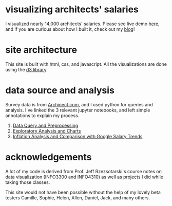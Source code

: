# visualizing architects' salaries

I visualized nearly 14,000 architects' salaries. Please see live demo [here](https://desaiwang.github.io/architects-salary/), and if you are curious about how I built it, check out my [blog](https://desaiwang.github.io/#/post/architects-salary)!

# site architecture

This site is built with html, css, and javascript. All the visualizations are done using the [d3 library](https://d3js.org/).

# data source and analysis

Survey data is from [Archinect.com](https://salaries.archinect.com/poll/results/country/united-states), and I used python for queries and analysis. I've linked the 3 relevant jupyter notebooks, and left simple annotations to explain my process.

1. [Data Query and Preprocessing](/data/archinect_query.ipynb)
2. [Exploratory Analysis and Charts](/data/exploratory_viz.ipynb)
3. [Inflation Analysis and Comparison with Google Salary Trends](/data/inflation_analysis.ipynb)

# acknowledgements

A lot of my code is derived from Prof. Jeff Rzezsotarski's course notes on data visualization (INFO3300 and INFO4310) as well as projects I did while taking those classes.

This site would not have been possible without the help of my lovely beta testers Camille, Sophie, Helen, Allen, Daniel, Jack, and many others.
